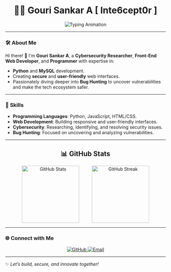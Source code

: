 <h1 align="center">👨‍💻 Gouri Sankar A [ Inte6cept0r ] </h1>

<p align="center">
  <img src="https://readme-typing-svg.herokuapp.com?font=Fira+Code&size=22&pause=1000&color=36BCF7&center=true&vCenter=true&width=435&lines=Cybersecurity+Researcher;Front-End+Web+Developer;Python+%7C+MySQL+Programmer;Aspiring+Advanced+Bug+Hunter;Always+Up+for+Collaboration!" alt="Typing Animation">
</p>

---

### 🛠️ **About Me**
Hi there! 👋 I'm **Gouri Sankar A**, a **Cybersecurity Researcher**, **Front-End Web Developer**, and **Programmer** with expertise in:
- **Python** and **MySQL** development.
- Creating **secure** and **user-friendly** web interfaces.
- Passionately diving deeper into **Bug Hunting** to uncover vulnerabilities and make the tech ecosystem safer.

---

### 🚀 **Skills**
- **Programming Languages**: Python, JavaScript, HTML/CSS.
- **Web Development**: Building responsive and user-friendly interfaces.
- **Cybersecurity**: Researching, identifying, and resolving security issues.
- **Bug Hunting**: Focused on uncovering and analyzing vulnerabilities.

---
<div align="center">
  <!-- GitHub Stats -->
  <h2>📊 GitHub Stats</h2>
  <div style="display: flex; justify-content: center; gap: 40px;">
    <!-- GitHub Stats Card -->
    <img height="180em" src="https://github-readme-stats.vercel.app/api?username=Inte6cept0r&show_icons=true&theme=radical&hide_border=true" alt="GitHub Stats" />
    <!-- GitHub Streak Card -->
    <img height="180em" src="https://github-readme-streak-stats.herokuapp.com/?user=Inte6cept0r&theme=radical&hide_border=true" alt="GitHub Streak" />
  </div>
</div>

---

### 🌐 **Connect with Me**
<p align="center">
  <a href="https://github.com/Inte6cept0r" target="_blank">
    <img src="https://img.shields.io/badge/GitHub-181717?style=for-the-badge&logo=github&logoColor=white" alt="GitHub">
  </a>
  <a href="mailto: gourisankara357@gmail.com" target="_blank">
    <img src="https://img.shields.io/badge/Email-D14836?style=for-the-badge&logo=gmail&logoColor=white" alt="Email">
  </a>
</p>

---

✨ _Let’s build, secure, and innovate together!_
